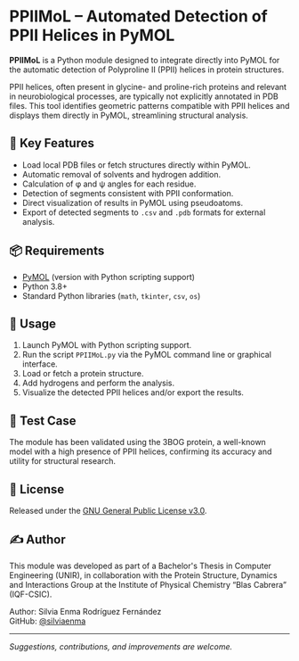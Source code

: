# PPIIMoL – Automated Detection of PPII Helices in PyMOL

**PPIIMoL** is a Python module designed to integrate directly into PyMOL for the automatic detection of Polyproline II (PPII) helices in protein structures.

PPII helices, often present in glycine- and proline-rich proteins and relevant in neurobiological processes, are typically not explicitly annotated in PDB files. This tool identifies geometric patterns compatible with PPII helices and displays them directly in PyMOL, streamlining structural analysis.

## 🔬 Key Features

- Load local PDB files or fetch structures directly within PyMOL.
- Automatic removal of solvents and hydrogen addition.
- Calculation of φ and ψ angles for each residue.
- Detection of segments consistent with PPII conformation.
- Direct visualization of results in PyMOL using pseudoatoms.
- Export of detected segments to `.csv` and `.pdb` formats for external analysis.

## 📦 Requirements

- [PyMOL](https://pymol.org/) (version with Python scripting support)
- Python 3.8+
- Standard Python libraries (`math`, `tkinter`, `csv`, `os`)

## 🚀 Usage

1. Launch PyMOL with Python scripting support.
2. Run the script `PPIIMoL.py` via the PyMOL command line or graphical interface.
3. Load or fetch a protein structure.
4. Add hydrogens and perform the analysis.
5. Visualize the detected PPII helices and/or export the results.

## 🧪 Test Case

The module has been validated using the 3BOG protein, a well-known model with a high presence of PPII helices, confirming its accuracy and utility for structural research.

## 📄 License

Released under the [GNU General Public License v3.0](https://www.gnu.org/licenses/gpl-3.0.html).

## ✍️ Author

This module was developed as part of a Bachelor's Thesis in Computer Engineering (UNIR), in collaboration with the Protein Structure, Dynamics and Interactions Group at the Institute of Physical Chemistry “Blas Cabrera” (IQF-CSIC).

Author: Silvia Enma Rodríguez Fernández  
GitHub: [@silviaenma](https://github.com/silviaenma)

---

*Suggestions, contributions, and improvements are welcome.*
